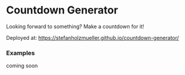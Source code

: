 # Countdown Generator

Looking forward to something? Make a countdown for it!

Deployed at: https://stefanholzmueller.github.io/countdown-generator/

### Examples

coming soon

